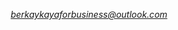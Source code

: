 <p align="center"><i><a href="mailto:berkaykayaforbusiness@outlook.com" target="_blank">berkaykayaforbusiness@outlook.com</a></i></p>
